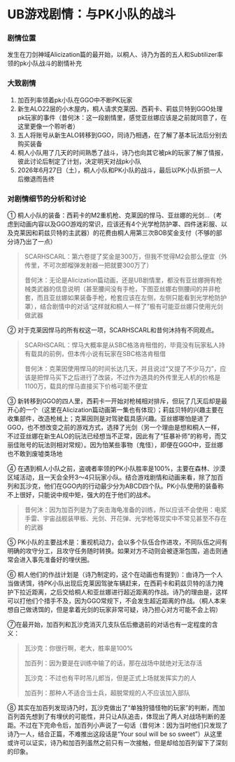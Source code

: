 # UB游戏剧情：与PK小队的战斗

### 剧情位置

发生在刀剑神域Alicization篇的最开始，以桐人、诗乃为首的五人和Subtilizer率领的pk小队战斗的剧情补充

### 大致剧情

1. 加百列率领着pk小队在GGO中不断PK玩家
2. 新生ALO22层的小木屋内，桐人请求克莱因、西莉卡、莉兹贝特到GGO处理pk玩家的事件（昔何沐：这一段剧情里，感觉亚丝娜应该是之前就同意了，在这里更像一个聆听者）
3. 五人将账号从新生ALO转移到GGO，同诗乃相遇，在了解了基本玩法后分别去购买装备
4. 桐人小队用了几天的时间熟悉了战斗，诗乃也向其它被pk的玩家了解了情报，彼此讨论后制定了计划，决定明天对战pk小队
5. 2026年6月27日（土），桐人小队和PK小队的战斗，最后以PK小队折损一人后撤退而告终

### 对剧情细节的分析和讨论

① 桐人小队的装备：西莉卡的M2重机枪、克莱因的悍马、亚丝娜的光剑…（考虑到动画内容以及GGO游戏的常识，应该还有4个光学枪防护罩、四件迷彩服、以及克莱因和莉兹贝特的主武器）的花费由桐人用第三次BOB奖金支付（不够的部分诗乃出了一点）

> SCARHSCARL：第六卷提了奖金是300万，但我不觉得M2会那么便宜（外传里，不可次郎榴弹发射器一把就要300万了）
>
> 昔何沐：无论是Alicization篇动画，还是UB剧情里，都没有亚丝娜拥有枪械类武器的信息说明（甚至腰间没有手枪，下图亚丝娜右侧腰间的并非枪套，而且亚丝娜如果装备手枪，枪套应该在左侧，左侧只能看到光学枪防护罩），结合剧情中的对话“这样就和桐人一样了”极有可能亚丝娜只使用光剑做武器

② 对于克莱因悍马的所有权这一项，SCARHSCARL和昔何沐持有不同观点。

> SCARHSCARL：悍马大概率是从SBC格洛肯租借的，毕竟没有玩家私人持有载具的前例，但本传小说有玩家在SBC格洛肯租借
> 
> 昔何沐：克莱因使用悍马的时间长达几天，并且说过“又提了不少马力”，应该是把悍马买下之后进行了改装，不过作为道具的外传里无人机的价格是1100万，载具的悍马直接买下价格可能不便宜

③ 新转移到GGO的四人里，西莉卡一开始对枪械相对排斥，但玩了几天后却是最开心的一个（这里在Alicization篇动画第一集也有体现）；莉兹贝特的兴趣主要在收集部件，改造枪械上；克莱因则是对驾驶载具感兴趣。亚丝娜哪怕是进了GGO，也不想改变之前的游戏方式，选择了光剑（另一个理由是想和桐人一样，不过亚丝娜在新生ALO的玩法已经想当不正常，因此有了“狂暴补师”的称号，而艾丽佳账号的玩法则相对常规）。因为怕某些事物（鬼怪），即便在GGO中，亚丝娜也不敢到废墟类场地

④ 在遇到桐人小队之前，盗魂者率领的PK小队胜率是100%，主要在森林、沙漠区域活动，且一天会全歼3～4只玩家小队。结合游戏剧情和动画来看，除了加百列和瓦沙克，他们在GGO内的行动最少分为ABCD四个队。PK小队使用的装备称不上很好，只能说中规中矩，强大的在于他们的战术。

> 昔何沐：因为加百列是为了突击海龟准备的训练，所以应该不会使用：电浆手雷、宇宙战舰装甲板、光剑、开花弹、光学枪等现实中不常见甚至不存在的武器

⑤ PK小队的主要战术是：重视机动力，会以多个队伍合作进攻，不同队伍之间有明确的攻守分工，且攻守任务随时转换。如果对方不动则会被逐渐包围，追击则通常会进入事先准备好的埋伏圈。

⑥ 桐人他们的作战计划是（诗乃制定的，这个在动画也有提到）：由诗乃一个人当做诱饵，待PK小队出现后克莱因驾驶车辆赶来，在西莉卡和莉兹贝特的活力掩护下拉近距离，之后交给桐人和亚丝娜进行超近距离的作战。诗乃的理由是，这样可以打他们个措手不及，因为GGO常规下，不会发生超近距离的作战。（桐人本来想自己做诱饵的，但是拿着光剑的玩家非常可疑，诗乃担心对方可能不会上钩）

⑦在最开始，加百列和瓦沙克消灭几支队伍后撤退前的对话也有一定程度的含义：

> 瓦沙克：你很行啊，老大，胜率是100%
> 
> 加百列：因为要是在训练中输了的话，那在战场中就绝对无法存活
> 
> 瓦沙克：不过也有平时吊儿郎当，但是正式上场就发挥实力的人
> 
> 加百列：那种人不适合当士兵，超脱常规的人不应该加入部队

⑧ 其实在加百列发现诗乃时，瓦沙克做出了“单独狩猎怪物的玩家”的判断，而加百列首先想到了有埋伏的可能性，并只让A队追击，体现出了两人对战场判断的差距。不过在下完命令后，加百列小声说了一句话（昔何沐：因为当时他们只发现了诗乃一人，结合正篇，不难推出这段话是“Your soul will be so sweet”）从这里或许可以证实，诗乃和加百列虽然之前只有一次接触，但是却给加百列留下了深刻的印象。
